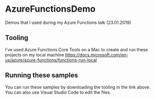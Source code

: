 # AzureFunctionsDemo
Demos that I used during my Azure Functions talk (23.01.2019)

## Tooling
I've used Azure Functions Core Tools on a Mac to create and run these projects on my local machine
https://docs.microsoft.com/en-us/azure/azure-functions/functions-run-local

## Running these samples
You can run these samples by downloading the tooling in the link above. You can also use Visual Studio Code to edit the files.
